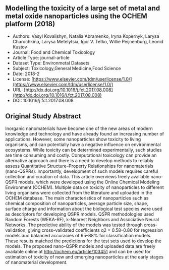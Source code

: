 
<div style="float: right; width: 200px" class='altmetric-embed' data-badge-type='donut' data-condensed='true' data-badge-details='right' data-doi="10.1016/j.fct.2017.08.008"></div>

## Modelling the toxicity of a large set of metal and metal oxide nanoparticles using the OCHEM platform (2018)
<script type="application/ld+json">
	{	
		"@context": {
			"bs": "https://bioschemas.org/",
			"schema": "https://schema.org/",
			"citation": "schema:citation",
			"name": "schema:name",
			"url": "schema:url",
			"variableMeasured": "schema:variableMeasured"
		},
		"variableMeasured": [
			{
				"@type": "schema:PropertyValue",
				"name": "MI-R1.3-ABSTRACT-TOX-ORGANISM_OR_SPECIES"
			},
			{
				"@type": "schema:PropertyValue",
				"name": "MI-R1.3-ABSTRACT-BASIC-SURFACE_CHEMISTRY"
			},
			{
				"@type": "schema:PropertyValue",
				"name": "MI-R1.3-ABSTRACT-PHYSCHEM-SURFACE_AREA"
			},
			{
				"@type": "schema:PropertyValue",
				"name": "MI-R1.3-ABSTRACT-TOX-CONCENTRATION"
			},
			{
				"@type": "schema:PropertyValue",
				"name": "MI-R1.3-ABSTRACT-TOX-EXPOSURE_TIME"
			},
			{
				"@type": "schema:PropertyValue",
				"name": "MI-R1.3-ABSTRACT-BASIC-CHEMICAL_COMPOSITION"
			},
			{
				"@type": "schema:PropertyValue",
				"name": "MI-R1.3-ABSTRACT-PHYSCHEM-CRYSTALLINITY"
			},
			{
				"@type": "schema:PropertyValue",
				"name": "MI-R1.3-ABSTRACT-PHYSCHEM-SHAPE"
			},
			{
				"@type": "schema:PropertyValue",
				"name": "MI-R1.3-ABSTRACT-PHYSCHEM-ZETA_POTENTIAL"
			},
			{
				"@type": "schema:PropertyValue",
				"name": "MI-R1.3-ABSTRACT-PHYSCHEM-SIZE"
			}
		],
		"@type": "schema:Dataset",
		"name": "Modelling the toxicity of a large set of metal and metal oxide nanoparticles using the OCHEM platform",
		"url": "http://dx.doi.org/10.1016/j.fct.2017.08.008",
		"citation": "https://doi.org/10.1016/j.fct.2017.08.008",
		"@id": "10.1016/j.fct.2017.08.008",
		"http://purl.org/dc/terms/conformsTo": { "@type": "schema:CreativeWork", "@id": "https://bioschemas.org/profiles/Dataset/0.4-DRAFT" },
		"schema:license": "https://www.elsevier.com/tdm/userlicense/1.0/",
		"schema:creator": [
		  {
			"@type": "schema:Organization",
			"name": "RiskGONE"
		  }
		],
		"schema:datePublished": "2018-2"
	}
</script>

* Authors: Vasyl Kovalishyn, Natalia Abramenko, Iryna Kopernyk, Larysa Charochkina, Larysa Metelytsia, Igor V. Tetko, Willie Peijnenburg, Leonid Kustov
* Journal: Food and Chemical Toxicology
* Article Type: journal-article
* Dataset Type: Environmetal Datasets
* Subject: Toxicology,General Medicine,Food Science
* Date: 2018-2
* License: [https://www.elsevier.com/tdm/userlicense/1.0/](https://www.elsevier.com/tdm/userlicense/1.0/)
* URL: [http://dx.doi.org/10.1016/j.fct.2017.08.008](http://dx.doi.org/10.1016/j.fct.2017.08.008)
* DOI: 10.1016/j.fct.2017.08.008



## Original Study Abstract

Inorganic nanomaterials have become one of the new areas of modern knowledge and technology and have already found an increasing number of applications. However, some nanoparticles show toxicity to living organisms, and can potentially have a negative influence on environmental ecosystems. While toxicity can be determined experimentally, such studies are time consuming and costly. Computational toxicology can provide an alternative approach and there is a need to develop methods to reliably assess Quantitative Structure–Property Relationships for nanomaterials (nano-QSPRs). Importantly, development of such models requires careful collection and curation of data. This article overviews freely available nano-QSPR models, which were developed using the Online Chemical Modeling Environment (OCHEM). Multiple data on toxicity of nanoparticles to different living organisms were collected from the literature and uploaded in the OCHEM database. The main characteristics of nanoparticles such as chemical composition of nanoparticles, average particle size, shape, surface charge and information about the biological test species were used as descriptors for developing QSPR models. QSPR methodologies used Random Forests (WEKA-RF), k-Nearest Neighbors and Associative Neural Networks. The predictive ability of the models was tested through cross-validation, giving cross-validated coefficients q2 = 0.58–0.80 for regression models and balanced accuracies of 65–88% for classification models. These results matched the predictions for the test sets used to develop the models. The proposed nano-QSPR models and uploaded data are freely available online at http://ochem.eu/article/103451 and can be used for estimation of toxicity of new and emerging nanoparticles at the early stages of nanomaterial development.
